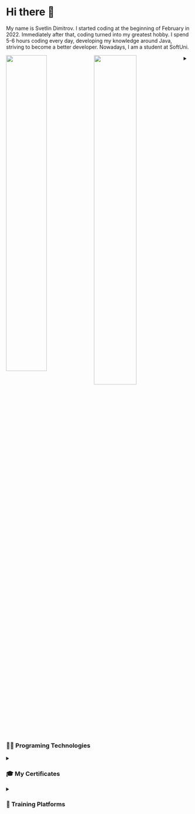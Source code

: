 # Hi there 👋

My name is Svetlin Dimitrov. I started coding at the beginning of February in 2022. Immediately after that, coding turned into my greatest hobby. I spend 5-6 hours coding every day, developing my knowledge around Java, striving to become a better developer. Nowadays, I am a student at SoftUni.


<div style="clear:both;">
    <img align="left" width="47%" src="https://github-readme-stats.vercel.app/api?username=SvetlinDimitrov&show_icons=true&theme=dark"/>
    <img align="left" width="48%" src="https://github-readme-stats.vercel.app/api/top-langs/?username=SvetlinDimitrov&layout=compact&theme=dark"/>
</div>

<details>
 <summary><h3>👨‍💻 Programing Technologies</h3></summary>

  <img align="left" src="https://img.shields.io/badge/java-%23ED8B00.svg?style=for-the-badge&logo=openjdk&logoColor=white" alt="Java">
  <img align="left" src="https://img.shields.io/badge/javascript-%23323330.svg?style=for-the-badge&logo=javascript&logoColor=%23F7DF1E" alt="JavaScript">
  <img align="left" src="https://img.shields.io/badge/css3-%231572B6.svg?style=for-the-badge&logo=css3&logoColor=white" alt="CSS3">
  <img src="https://img.shields.io/badge/html5-%23E34F26.svg?style=for-the-badge&logo=html5&logoColor=white" alt="HTML5">

</details>

<details>
 <summary><h3>🎓 My Certificates</h3></summary>
  
+ [Programming Basics Certificate](https://softuni.bg/certificates/details/131327/965710a3)
+ [Fundamentals in Mathematics Certificate](https://softuni.bg/certificates/details/135839/7c88ff45)
+ [Programming Fundamentals with Java Certificate](https://softuni.bg/certificates/details/138530/ea096221)
+ [Java Advanced Certificate](https://softuni.bg/certificates/details/145717/e8f87e86)
+ [HTML & CSS Certificate](https://softuni.bg/certificates/details/147170/af3678e8)
+ [Java OOP Certificate](https://softuni.bg/certificates/details/150581/9ebf77e2)
+ [Data Structure Fundamentals with Java Certificate](https://softuni.bg/certificates/details/151439/0ba8aaa2)
+ [Data Structure Advanced with Java Certificate](https://softuni.bg/certificates/details/153721/d4392045)
+ [JavaScript Front End Certificate](https://softuni.bg/certificates/details/168319/9a1f6432)
+ [MySQL Certificate](https://softuni.bg/certificates/details/172093/3c1f7849)
+ [Spring Data Certificate](https://softuni.bg/certificates/details/180500/8d17ff4b)

</details>

<details>
 <summary><h3>📘 Training Platforms</h3></summary>
  
+ [My LeetCode Profile](https://leetcode.com/4orapa/)
  
</details>
  
